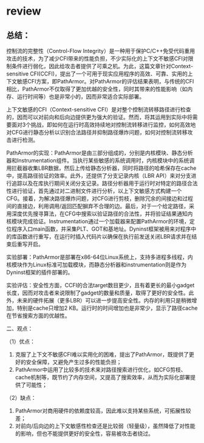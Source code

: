 # review

## 总结：

控制流的完整性（Control-Flow Integrity）是一种用于保护C/C++免受代码重用攻击的技术，为了减少CFI带来的性能负担，不少实际化的上下文不敏感CFI对限制条件进行弱化，因此给攻击者提供了可乘之机。为此，这篇文章针对Context-sensitive CFI(CCFI)，提出了一个可用于现实应用程序的高效、可靠、实用的上下文敏感CFI方案，即PathArmor。对PathArmor的评估结果表明，与传统的CFI相比，PathArmor不仅取得了更加优越的安全性，同时其带来的性能影响（如内存、运行时间等）也是非常小的，因而非常适合实际部署。

上下文敏感的CFI（Context-sensitive CFI）是对整个控制流转移路径进行检查的，因而可以对前向和后向边提供更为强大的验证。然而，将其运用到实际中将需要面对3个挑战，即如何在运行时高效持续地对控制流转移进行监控，如何高效地对CFG进行静态分析以识别合法路径并抑制路径爆炸问题，如何对控制流转移攻击进行检测。

PathArmor的实现：PathArmor是由三部分组成的，分别是内核模块、静态分析器和Instrumentation组件。当执行某些敏感的系统调用时，内核模块中的系统调用拦截器收集LBR数据，然后上传给静态分析器，同时将路径的哈希保存在cache中，提高路径验证的效率。此外，还提供了分支记录内核（LBR API）来对分支进行追踪以及在库执行期间关闭分支记录。路径分析器用于运行时对特定的路径合法性进行验证，首先通过对二进制文件进行分析，以上下文敏感方式构建一个CFG。接着，为解决路径爆炸问题，对CFG进行剪枝，删除冗余的间接边和过程间的直接边，利用调用/返回匹配摒弃不合理的边。最后，对于一个给定路径，采用深度优先搜寻算法，在CFG中搜索以验证路径的合法性，并将验证结果通知内核模块完成验证。Instrumentation通过一个加载器来配置PathArmor的环境，定位程序入口main函数，并采集PLT、GOT和基地址。Dyninst框架被用来对程序中的库函数进行重写，在运行时插入代码片以确保在执行前发送关闭LBR请求并在结束后重写开启。

实验部署：PathArmor是部署在x86-64位Linux系统上，支持多进程多线程，内核模块作为Linux标准可加载模块，而静态分析器和instrumentation则是作为Dyninst框架的插件部署的。

实验评估：安全性方面，CCFI的合法target数目更少，且有着更长的最小gadget长度，因而对攻击者来说限制了gadget的数量和质量，取得了更好的安全性。此外，未来的硬件拓展（更多LBR）可以进一步提高安全性。内存的利用只是稍微增加，特别是cache只增加2 KB。运行时的时间增加也是非常少，显示了路径cache在节省搜索方面的优越性。

二、观点：

（1）优点：

1. 克服了上下文不敏感CFI难以实用化的困难，提出了PathArmor，既提供了更好的安全保障，又避免产生过多的性能负担；
2. PathArmor中运用了比较多的技术来对路径搜索进行优化，如CFG剪枝、cache机制等，既节约了内存空间，又提高了搜索效率，从而为实际化部署提供了可能性；

（2）缺点：

1. PathArmor对商用硬件的依赖度较高，因此难以支持某些系统，可拓展性较差；
2. 对前向/后向边的上下文敏感性检查还是比较弱（轻量级），虽然降低了对性能的影响，但也不能提供更好的安全性，容易被攻击者绕过。
